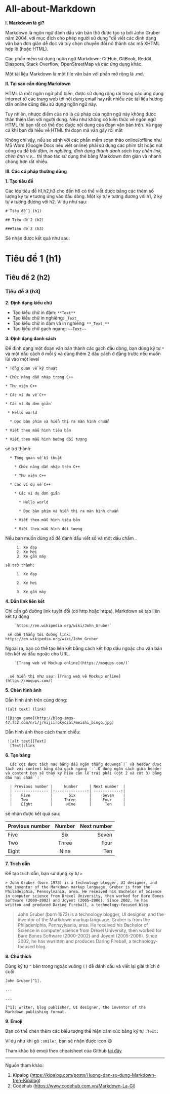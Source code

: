 # All-about-Markdown
**I. Markdown là gì?**

  Markdown là ngôn ngữ đánh dấu văn bản thô được tạo ra bởi John Gruber năm 2004, với mục đích cho phép người sử dụng "dễ viết các định dạng văn bản đơn giản dễ đọc và tùy chọn chuyển đổi nó thành các mã XHTML hợp lệ (hoặc HTML). 

  Các phần mềm sử dụng ngôn ngữ Markdown: GitHub, GitBook, Reddit, Diaspora, Stack Overflow, OpenStreetMap và các ứng dụng khác. 

  Một tài liệu Markdown là một file văn bản với phần mở rộng là .md.

**II. Tại sao cần dùng Markdown**
  
  HTML là một ngôn ngữ phổ biến, được sử dụng rộng rãi trong các ứng dụng internet từ các trang web tới nội dung email hay rất nhiều các tài liệu hướng dẫn online cũng đều sử dụng ngôn ngữ này. 
  
  Tuy nhiên, nhược điểm của nó là cú pháp của ngôn ngữ này không được thân thiện lắm với người dùng. Nếu như không có kiến thức về ngôn ngữ HTML thì bạn rất có thể đọc được nội dung của đoạn văn bản trên. Và ngay cả khi bạn đã hiểu về HTML thì đoạn mã vẫn gây rối mắt
  
 Không chỉ vậy, nếu so sánh với các phần mềm soạn thảo online/offline như MS Word (Google Docs nếu viết online) phải sử dụng các phím tắt hoặc nút công cụ để _bôi đậm, in nghiêng, định dạng thành danh sách hay chèn link, chèn ảnh v.v..._ thì thao tác sử dụng thẻ bằng Markdown đơn giản và nhanh chóng hơn rất nhiều.

**III. Các cú pháp thường dùng**
 
 **1. Tạo tiêu đề**
    
   Các lớp tiêu đề h1,h2,h3 cho đến h6 có thể viết được bằng các thêm số lượng ký tự `#` tương ứng vào đầu dòng. Một ký tự `#` tương đương với h1, 2 ký tự `#` tương đương với h2. Ví dụ như sau:
   
  `# Tiêu đề 1 (h1)`
  
  `## Tiêu đề 2 (h2)`
  
  `###Tiêu đề 3 (h3)`
  
  Sẽ nhận được kết quả như sau:
  
  # Tiêu đề 1 (h1)
  
  ## Tiêu đề 2 (h2)
  
  ### Tiêu đề 3 (h3)
  
  **2. Định dạng kiểu chữ**
  
  - Tạo kiểu chữ in đậm: `**Text**`
  - Tạo kiểu chữ in nghiêng: `_Text_`
  - Tạo kiểu chữ in đậm và in nghiêng: `**_Text_**`
  - Tạo kiểu chữ gạch ngang: `~~Text~~`
  
  **3. Định dạng danh sách**
  
  Để định dạng một đoạn văn bản thành các gạch đầu dòng, bạn dùng kỹ tự `*` và một dấu cách ở mỗi ý và dùng thêm 2 dấu cách ở đằng trước nếu muốn lùi vào một level
  
  `* Tổng quan về kỹ thuật`
  
    * Chức năng dẫn nhập trong C++
    
    * Thư viện C++
    
  `* Các ví dụ về C++`
  
    * Các ví dụ đơn giản`
    
     * Hello world
      
      * Đọc bàn phím và hiển thị ra màn hình chuẩn
      
    * Viết theo mẫu hình tiêu bản
    
    * Viết theo mẫu hình hướng đối tượng
  
 sẽ trở thành:
 
  
      * Tổng quan về kĩ thuật
      
        * Chức năng dẫn nhập trên C++
        
        * Thư viện C++
        
      * Các ví dụ về C++
      
        * Các ví dụ đơn giản
      
          * Hello world
        
          * Đọc bàn phím và hiển thị ra màn hình chuẩn
      
        * Viết theo mẫu hình tiêu bản
      
        * Viết theo mẫu hình đối tượng
        
        
  Nếu bạn muốn dùng số để đánh dấu viết số và một dấu chấm `.`
   
         1. Xe đạp
         2. Xe hơi
         3. Xe gắn máy
    
    sẽ trở thành: 
         
         1. Xe đạp
         
         2. Xe hơi
         
         3. Xe gắn máy
       
  **4. Dẫn link liên kết**
  
   Chỉ cần gõ đường link tuyệt đối (có http hoặc https), Markdown sẽ tạo liên kết tự động
   
        `https://en.wikipedia.org/wiki/John_Gruber`
   
     sẽ dẫn thẳng tới đường link: https://en.wikipedia.org/wiki/John_Gruber
   
   Ngoài ra, bạn có thể tạo liên kết bằng cách kết hợp dấu ngoặc cho văn bản liên kết và dấu ngoặc cho URL.
   
        `[Trang web vẽ Mockup online](https://moqups.com/)`
        
        
      sẽ hiển thị như sau: [Trang web vẽ Mockup online](https://moqups.com/)
     
   **5. Chèn hình ảnh**
   
   Dẫn hình ảnh trên cùng dòng:
   
    ![alt text] (link)
   
    ![Bingo game](http://blog-imgs-47.fc2.com/n/i/j/nijiirokyozai/meishi_bingo.jpg)
   Dẫn hình ảnh theo cách tham chiếu:
   
     ![alt text][Text]
      [Text]:link
     
  **6. Tạo bảng**
     
      Các cột được tách nau bằng dấu ngăn thẳng dduwngs`|` và header được tách với content bằng dấu gạch ngang `-`.Ở dòng ngăn cách giữa header và content bạn sẽ thấy ký hiệu căn lề trái phải (cột 2 và cột 3) bằng dấu hai chấm `:`
     
      | Previous number |     Number     | Next number  |
      | --------------- |:--------------:| ------------:|
      |    Five         |       Six      |     Seven    |
      |    Two          |     Three      |     Four     |
      |    Eight        |      Nine      |      Ten     |
      
sẽ nhận được kết quả sau:      
      
| Previous number |     Number     | Next number  |
| --------------- |:--------------:| ------------:|
|    Five         |       Six      |     Seven    |
|    Two          |     Three      |     Four     |
|    Eight        |      Nine      |      Ten     |

**7. Trích dẫn**
 
  Để tạo trích dẫn, bạn sử dụng ký tự `>`
  
`> John Gruber (born 1973) is a technology blogger, UI designer, and the inventor of the Markdown markup language. Gruber is from the Philadelphia, Pennsylvania, area. He received his Bachelor of Science in computer science from Drexel University, then worked for Bare Bones Software (2000–2002) and Joyent (2005–2006). Since 2002, he has written and produced Daring Fireball, a technology-focused blog.`

> John Gruber (born 1973) is a technology blogger, UI designer, and the inventor of the Markdown markup language. Gruber is from the Philadenlphia, Pennsylvania, area. He received his Bachelor of Science in computer science from Drexel University, then worked for Bare Bones Software (2000-2002) and Joyent (2005-2006). Since 2002, he has wwritten and produces Daring Fireball, a technology-focused blog.


**8. Chú thích**

Dùng ký tự `^` bên trong ngoặc vuông `[]` để đánh dấu và viết lại giải thích ở cuối

`John Gruber[^1].`

 `...`
 
 `...`
 
 `[^1]: writer, blog publisher, UI designer, the inventor of the Markdown publishing format.` 

  **9. Emoji**
  
  Bạn có thể chèn thêm các biểu tượng thể hiện cảm xúc bằng ký tự `:Text:`
  
  Ví dụ như khi gõ `:smile:`, bạn sẽ nhận được icon 😄
  
  Tham khảo bộ emoji theo cheatsheet của Github [tại đây](https://www.webfx.com/tools/emoji-cheat-sheet/)
  
  ***************
  
  Nguồn tham khảo:
  
  1. Kipalog (https://kipalog.com/posts/Huong-dan-su-dung-Markdown-tren-Kipalog)
  2. Codehub (https://www.codehub.com.vn/Markdown-La-Gi)
